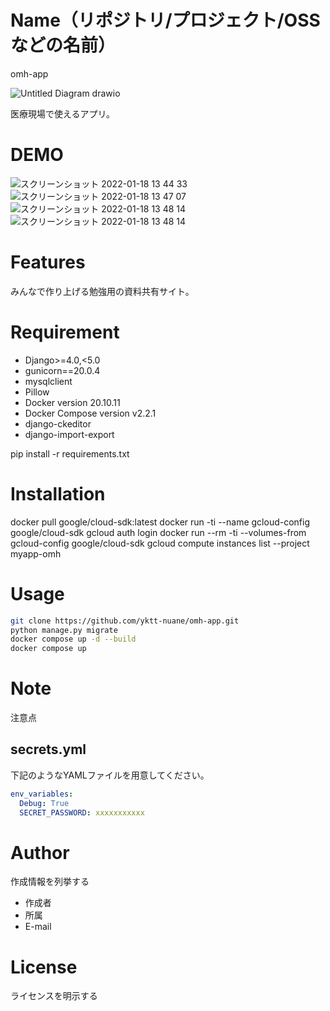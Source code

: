 # Name（リポジトリ/プロジェクト/OSSなどの名前）

omh-app

![Untitled Diagram drawio](https://user-images.githubusercontent.com/32637762/151787896-09a33f94-3a13-4c26-a622-1782d30943e6.png)

医療現場で使えるアプリ。

# DEMO

![スクリーンショット 2022-01-18 13 44 33](https://user-images.githubusercontent.com/61369434/149872436-7522d921-33fc-4f85-84cc-f8eebb901ae1.png)
![スクリーンショット 2022-01-18 13 47 07](https://user-images.githubusercontent.com/61369434/149872641-befd0c1f-260e-423a-b220-1cd48b44a531.png)
![スクリーンショット 2022-01-18 13 48 14](https://user-images.githubusercontent.com/61369434/149872772-9286dd16-6c47-4635-be33-084c2a28209a.png)
![スクリーンショット 2022-01-18 13 48 14](https://user-images.githubusercontent.com/61369434/149872772-9286dd16-6c47-4635-be33-084c2a28209a.png)

# Features

みんなで作り上げる勉強用の資料共有サイト。

# Requirement

* Django>=4.0,<5.0
* gunicorn==20.0.4
* mysqlclient
* Pillow
* Docker version 20.10.11
* Docker Compose version v2.2.1
* django-ckeditor
* django-import-export

pip install -r requirements.txt

# Installation

docker pull google/cloud-sdk:latest
docker run -ti --name gcloud-config google/cloud-sdk gcloud auth login
docker run --rm -ti --volumes-from gcloud-config google/cloud-sdk gcloud compute instances list --project myapp-omh

# Usage

```bash
git clone https://github.com/yktt-nuane/omh-app.git
python manage.py migrate
docker compose up -d --build
docker compose up
```

# Note

注意点

## secrets.yml

下記のようなYAMLファイルを用意してください。

```yml
env_variables:
  Debug: True
  SECRET_PASSWORD: xxxxxxxxxxx
```

# Author

作成情報を列挙する

* 作成者
* 所属
* E-mail

# License
ライセンスを明示する

